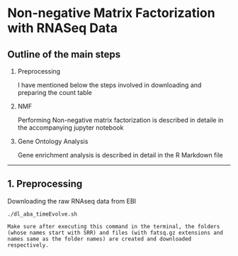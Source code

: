 # Non-negative Matrix Factorization with RNASeq Data

## Outline of the main steps

1. Preprocessing
   
   I have mentioned below the steps involved in downloading and preparing the count table
2. NMF
   
   Performing Non-negative matrix factorization is described in detaile in the accompanying jupyter notebook
3. Gene Ontology Analysis

  	Gene enrichment analysis is described in detail in the R Markdown file 

---

## 1. Preprocessing


Downloading the raw RNAseq data from EBI

```
./dl_aba_timeEvolve.sh

```

	Make sure after executing this command in the terminal, the folders (whose names start with SRR) and files (with fatsq.gz extensions and names same as the folder names) are created and downloaded respectively.
